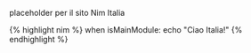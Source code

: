 ---
---

placeholder per il sito Nim Italia

{% highlight nim %}
when isMainModule:
   echo "Ciao Italia!"
{% endhighlight %}

